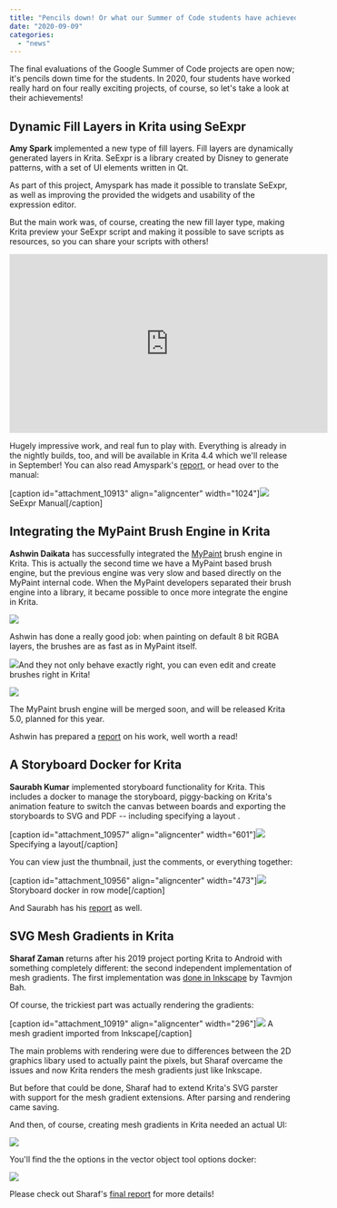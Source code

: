 ```yaml
---
title: "Pencils down! Or what our Summer of Code students have achieved"
date: "2020-09-09"
categories: 
  - "news"
---
```


The final evaluations of the Google Summer of Code projects are open now; it's pencils down time for the students. In 2020, four students have worked really hard on four really exciting projects, of course, so let's take a look at their achievements!

## Dynamic Fill Layers in Krita using SeExpr

**Amy Spark** implemented a new type of fill layers. Fill layers are dynamically generated layers in Krita. SeExpr is a library created by Disney to generate patterns, with a set of UI elements written in Qt.

As part of this project, Amyspark has made it possible to translate SeExpr, as well as improving the provided the widgets and usability of the expression editor.

But the main work was, of course, creating the new fill layer type, making Krita preview your SeExpr script and making it possible to save scripts as resources, so you can share your scripts with others!

<iframe src="https://diode.zone/videos/embed/b441f360-0b94-470a-8365-5a5f44b3a617" width="560" height="315" frameborder="0" sandbox="allow-same-origin allow-scripts allow-popups" allowfullscreen="allowfullscreen" data-mce-fragment="1"></iframe>

Hugely impressive work, and real fun to play with. Everything is already in the nightly builds, too, and will be available in Krita 4.4 which we'll release in September! You can also read Amyspark's [report,](https://community.kde.org/GSoC/2020/StatusReports/LeonardoEmanuelSegovia) or head over to the manual:

\[caption id="attachment\_10913" align="aligncenter" width="1024"\][![](images/1096px-SeExpr_manual_1-1024x840.jpg)](https://docs.krita.org/en/tutorials/seexpr.html) SeExpr Manual\[/caption\]

## Integrating the MyPaint Brush Engine in Krita

**Ashwin Daikata** has successfully integrated the [MyPaint](http://mypaint.org/) brush engine in Krita. This is actually the second time we have a MyPaint based brush engine, but the previous engine was very slow and based directly on the MyPaint internal code. When the MyPaint developers separated their brush engine into a library, it became possible to once more integrate the engine in Krita.

[![](images/Particules_eraser_2.png)](https://krita.org/wp-content/uploads/2020/08/Particules_eraser_2.png)

Ashwin has done a really good job: when painting on default 8 bit RGBA layers, the brushes are as fast as in MyPaint itself.

[![](images/preset_selector.png)](https://krita.org/wp-content/uploads/2020/08/preset_selector.png)And they not only behave exactly right, you can even edit and create brushes right in Krita!

[![](images/Preset_editor-1024x568.png)](https://krita.org/wp-content/uploads/2020/08/Preset_editor.png)

The MyPaint brush engine will be merged soon, and will be released Krita 5.0, planned for this year.

Ashwin has prepared a [report](https://community.kde.org/GSoC/2020/StatusReports/AshwinDhakaita) on his work, well worth a read!

## A Storyboard Docker for Krita

**Saurabh Kumar** implemented storyboard functionality for Krita. This includes a docker to manage the storyboard, piggy-backing on Krita's animation feature to switch the canvas between boards and exporting the storyboards to SVG and PDF -- including specifying a layout .

\[caption id="attachment\_10957" align="aligncenter" width="601"\][![](images/Storyboard_custom_options.png)](https://krita.org/wp-content/uploads/2020/09/Storyboard_custom_options.png) Specifying a layout\[/caption\]

You can view just the thumbnail, just the comments, or everything together:

\[caption id="attachment\_10956" align="aligncenter" width="473"\][![](images/Storyboard_row_mode.png)](https://krita.org/wp-content/uploads/2020/09/Storyboard_row_mode.png) Storyboard docker in row mode\[/caption\]

And Saurabh has his [report](https://community.kde.org/GSoC/2020/StatusReports/SaurabhKumar) as well.

## SVG Mesh Gradients in Krita

**Sharaf Zaman** returns after his 2019 project porting Krita to Android with something completely different: the second independent implementation of mesh gradients. The first implementation was [done in Inkscape](http://tavmjong.free.fr/blog/?p=316) by Tavmjon Bah.

Of course, the trickiest part was actually rendering the gradients:

\[caption id="attachment\_10919" align="aligncenter" width="296"\][![](images/Screenshot_2020-07-23_11-46-06.png)](https://krita.org/wp-content/uploads/2020/08/Screenshot_2020-07-23_11-46-06.png) A mesh gradient imported from Inkscape\[/caption\]

The main problems with rendering were due to differences between the 2D graphics libary used to actually paint the pixels, but Sharaf overcame the issues and now Krita renders the mesh gradients just like Inkscape.

But before that could be done, Sharaf had to extend Krita's SVG parster with support for the mesh gradient extensions. After parsing and rendering came saving.

And then, of course, creating mesh gradients in Krita needed an actual UI:

[![](images/Handles-meshgradient-1024x554.png)](https://krita.org/wp-content/uploads/2020/08/Handles-meshgradient.png)

You'll find the the options in the vector object tool options docker:

![](images/Tooloptions-meshgradient.png)

Please check out Sharaf's [final report](https://community.kde.org/GSoC/2020/StatusReports/SharafZaman) for more details!
